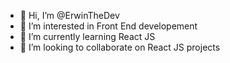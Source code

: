 - 👋 Hi, I’m @ErwinTheDev
- 👀 I’m interested in Front End developement
- 🌱 I’m currently learning React JS
- 💞️ I’m looking to collaborate on React JS projects
<!---- 📫 How to reach me ...
- 😄 Pronouns: ...
- ⚡ Fun fact: ...--->

<!---
ErwinTheDev/ErwinTheDev is a ✨ special ✨ repository because its `README.md` (this file) appears on your GitHub profile.
You can click the Preview link to take a look at your changes.
--->
